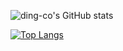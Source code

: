 ![ding-co's GitHub stats](https://github-readme-stats.vercel.app/api?username=ding-co&show_icons=true&theme=monokai)

[![Top Langs](https://github-readme-stats.vercel.app/api/top-langs/?username=ding-co&hide=html)](https://github.com/anuraghazra/github-readme-stats)
